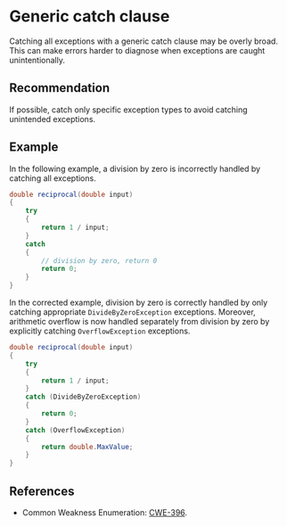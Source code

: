# Generic catch clause
Catching all exceptions with a generic catch clause may be overly broad. This can make errors harder to diagnose when exceptions are caught unintentionally.


## Recommendation
If possible, catch only specific exception types to avoid catching unintended exceptions.


## Example
In the following example, a division by zero is incorrectly handled by catching all exceptions.


```csharp
double reciprocal(double input)
{
    try
    {
        return 1 / input;
    }
    catch
    {
        // division by zero, return 0
        return 0;
    }
}

```
In the corrected example, division by zero is correctly handled by only catching appropriate `DivideByZeroException` exceptions. Moreover, arithmetic overflow is now handled separately from division by zero by explicitly catching `OverflowException` exceptions.


```csharp
double reciprocal(double input)
{
    try
    {
        return 1 / input;
    }
    catch (DivideByZeroException)
    {
        return 0;
    }
    catch (OverflowException)
    {
        return double.MaxValue;
    }
}

```

## References
* Common Weakness Enumeration: [CWE-396](https://cwe.mitre.org/data/definitions/396.html).
